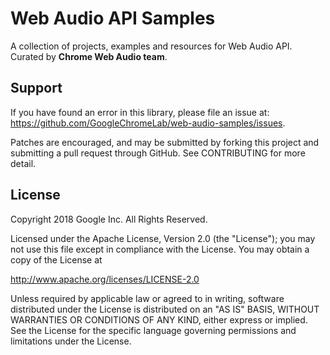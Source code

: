 # Web Audio API Samples

A collection of projects, examples and resources for Web Audio API. Curated
by **Chrome Web Audio team**.


## Support

If you have found an error in this library, please file an issue at:
https://github.com/GoogleChromeLab/web-audio-samples/issues.

Patches are encouraged, and may be submitted by forking this project and
submitting a pull request through GitHub. See CONTRIBUTING for more detail.


## License

Copyright 2018 Google Inc. All Rights Reserved.

Licensed under the Apache License, Version 2.0 (the "License"); you may not use
this file except in compliance with the License. You may obtain a copy of the
License at

http://www.apache.org/licenses/LICENSE-2.0

Unless required by applicable law or agreed to in writing, software distributed
under the License is distributed on an "AS IS" BASIS, WITHOUT WARRANTIES OR
CONDITIONS OF ANY KIND, either express or implied. See the License for the
specific language governing permissions and limitations under the License.
